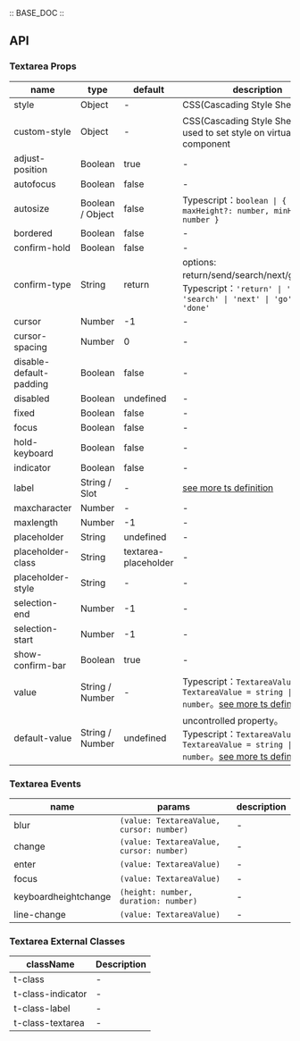 :: BASE_DOC ::

## API

### Textarea Props

name | type | default | description | required
-- | -- | -- | -- | --
style | Object | - | CSS(Cascading Style Sheets) | N
custom-style | Object | - | CSS(Cascading Style Sheets)，used to set style on virtual component | N
adjust-position | Boolean | true | \- | N
autofocus | Boolean | false | \- | N
autosize | Boolean / Object | false | Typescript：`boolean \| { maxHeight?: number, minHeight?: number }` | N
bordered | Boolean | false | \- | N
confirm-hold | Boolean | false | \- | N
confirm-type | String | return | options: return/send/search/next/go/done。Typescript：`'return' \| 'send' \| 'search' \| 'next' \| 'go' \| 'done'` | N
cursor | Number | -1 | \- | N
cursor-spacing | Number | 0 | \- | N
disable-default-padding | Boolean | false | \- | N
disabled | Boolean | undefined | \- | N
fixed | Boolean | false | \- | N
focus | Boolean | false | \- | N
hold-keyboard | Boolean | false | \- | N
indicator | Boolean | false | \- | N
label | String / Slot | - | [see more ts definition](https://github.com/Tencent/tdesign-miniprogram/blob/develop/src/common/common.ts) | N
maxcharacter | Number | - | \- | N
maxlength | Number | -1 | \- | N
placeholder | String | undefined | \- | N
placeholder-class | String | textarea-placeholder | \- | N
placeholder-style | String | - | \- | N
selection-end | Number | -1 | \- | N
selection-start | Number | -1 | \- | N
show-confirm-bar | Boolean | true | \- | N
value | String / Number | - | Typescript：`TextareaValue` `type TextareaValue = string \| number`。[see more ts definition](https://github.com/Tencent/tdesign-miniprogram/tree/develop/src/textarea/type.ts) | N
default-value | String / Number | undefined | uncontrolled property。Typescript：`TextareaValue` `type TextareaValue = string \| number`。[see more ts definition](https://github.com/Tencent/tdesign-miniprogram/tree/develop/src/textarea/type.ts) | N

### Textarea Events

name | params | description
-- | -- | --
blur | `(value: TextareaValue, cursor: number)` | \-
change | `(value: TextareaValue, cursor: number)` | \-
enter | `(value: TextareaValue)` | \-
focus | `(value: TextareaValue)` | \-
keyboardheightchange | `(height: number, duration: number)` | \-
line-change | `(value: TextareaValue)` | \-

### Textarea External Classes

className | Description
-- | --
t-class | \-
t-class-indicator | \-
t-class-label | \-
t-class-textarea | \-
